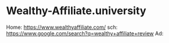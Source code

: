 # Wealthy-Affiliate.university
Home: https://www.wealthyaffiliate.com/ sch: https://www.google.com/search?q=wealthy+affiliate+review Ad: 
